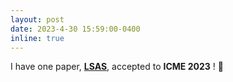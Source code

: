```yaml
---
layout: post
date: 2023-4-30 15:59:00-0400
inline: true
---
```


I have one paper, <strong>[LSAS](https://dedekinds.github.io/)</strong>,
 accepted to <b>ICME 2023</b> ! 🚀

